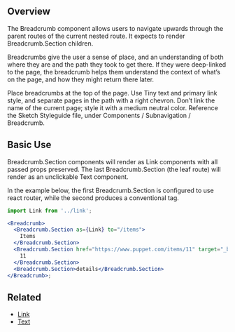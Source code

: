 ## Overview

The Breadcrumb component allows users to navigate upwards through the parent routes of the current nested route. It expects to render Breadcrumb.Section children.

Breadcrumbs give the user a sense of place, and an understanding of both where they are and the path they took to get there. If they were deep-linked to the page, the breadcrumb helps them understand the context of what’s on the page, and how they might return there later. 

Place breadcrumbs at the top of the page. Use Tiny text and primary link style, and separate pages in the path with a right chevron. Don’t link the name of the current page; style it with a medium neutral color. Reference the Sketch Styleguide file, under Components / Subnavigation / Breadcrumb. 

## Basic Use

Breadcrumb.Section components will render as Link components with all passed props preserved. The last Breadcrumb.Section (the leaf route) will render as an unclickable Text component.

In the example below, the first Breadcrumb.Section is configured to use react router, while the second produces a conventional <a> tag.

```jsx
import Link from '../link';

<Breadcrumb>
  <Breadcrumb.Section as={Link} to="/items">
    Items
  </Breadcrumb.Section>
  <Breadcrumb.Section href="https://www.puppet.com/items/11" target="_blank">
    11
  </Breadcrumb.Section>
  <Breadcrumb.Section>details</Breadcrumb.Section>
</Breadcrumb>;
```

## Related

* [Link](#/React%20Components/Link)
* [Text](#/React%20Components/Text)
